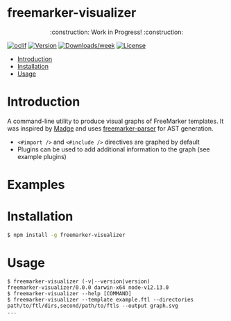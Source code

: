   freemarker-visualizer
  =====================

  <p align="center">
      :construction: Work in Progress! :construction:
  </p>

  [![oclif](https://img.shields.io/badge/cli-oclif-brightgreen.svg)](https://oclif.io)
  [![Version](https://img.shields.io/npm/v/freemarker-visualizer.svg)](https://npmjs.org/package/freemarker-visualizer)
  [![Downloads/week](https://img.shields.io/npm/dw/freemarker-visualizer.svg)](https://npmjs.org/package/freemarker-visualizer)
  [![License](https://img.shields.io/npm/l/freemarker-visualizer.svg)](https://github.com/colinfruit/freemarker-visualizer/blob/master/package.json)

  <!-- toc -->
  * [Introduction](#introduction)
  * [Installation](#installation)
  * [Usage](#usage)
  <!-- tocstop -->

  <!-- introduction -->
  # Introduction
  A command-line utility to produce visual graphs of FreeMarker templates.
  It was inspired by [Madge](https://github.com/pahen/madge) and uses [freemarker-parser](https://github.com/armano2/freemarker-parser) for AST generation.
    
  - `<#import />` and `<#include />` directives are graphed by default
  - Plugins can be used to add additional information to the graph (see example plugins)
  <!-- introductionstop -->
  # Examples

  <!-- installation -->
  # Installation
  ```sh
  $ npm install -g freemarker-visualizer
  ```
  <!-- installationstop -->

  # Usage
  <!-- usage -->
  ```sh-session
  $ freemarker-visualizer (-v|--version|version)
  freemarker-visualizer/0.0.0 darwin-x64 node-v12.13.0
  $ freemarker-visualizer --help [COMMAND]
  $ freemarker-visualizer --template example.ftl --directories path/to/ftl/dirs,second/path/to/ftls --output graph.svg
  ...
  ```
  <!-- usagestop -->
